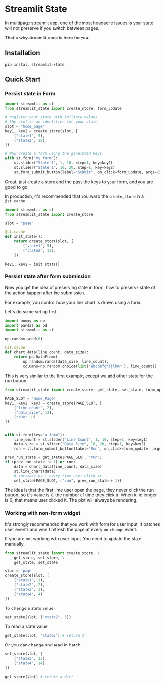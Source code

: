 # Streamlit State

In multipage streamlit app, one of the most headache issues
is your state will not preserve if you switch between pages.

That's why streamlit-state is here for you.

## Installation

```shell
pip install streamlit-state
```

## Quick Start

### Persist state in Form

```python
import streamlit as st
from streamlit_state import create_store, form_update

# register your state with initiate values
# the slot is an identifier for your state
slot = "home_page"
key1, key2 = create_store(slot, [
    ("state1", 5),
    ("state2", 12),
])

# Now create a form using the generated keys
with st.form("my form"):
    st.slider("State 1", 1, 10, step=1, key=key1)
    st.slider("State 1", 10, 20, step=1, key=key2)
    st.form_submit_button(label="Submit", on_click=form_update, args=(slot,))

```

Great, just create a store and the pass the keys to your form, and you are good to go.

In production, it's recommended that you warp the `create_store` in a `@st.cache`

```python
import streamlit as st
from streamlit_state import create_store

slot = "page"

@st.cache
def init_state():
    return create_store(slot, [
        ("state1", 5),
        ("state2", 12),
    ])

key1, key2 = init_state()
```

### Persist state after form submission

Now you get the idea of preserving state in form, how to preserve state 
of the action happen after the submission.

For example, you control how your line chart is drawn using a form.

Let's do some set up first

```python
import numpy as np
import pandas as pd
import streamlit as st

np.random.seed(0)

@st.cache
def chart_data(line_count, data_size):
    return pd.DataFrame(
        np.random.randn(data_size, line_count),
        columns=np.random.choice(list('abcdefghijlkmn'), line_count))

```

This is very similar to the first example, except we add other state
for the run button.

```python
from streamlit_state import create_store, get_state, set_state, form_update

PAGE_SLOT = "Home_Page"
key1, key2, key3 = create_store(PAGE_SLOT, [
    ("line_count", 2),
    ("data_size", 13),
    ("run", 0)
])


with st.form(key="a form"):
    line_count = st.slider("Line Count", 1, 10, step=1, key=key1)
    data_size = st.slider("Data Size", 10, 20, step=1, key=key2)
    run = st.form_submit_button(label="Run", on_click=form_update, args=(PAGE_SLOT,))

prev_run_state = get_state(PAGE_SLOT, 'run')
if (prev_run_state != 0) or run:
    data = chart_data(line_count, data_size)
    st.line_chart(data)
    # increase by 1 every time user click it
    set_state(PAGE_SLOT, ("run", prev_run_state + 1))
```

The idea is that the first time user open the page, they never click the run button,
so it's value is 0, the number of time they click it. 
When it no longer is 0, that means user clicked it. The plot will always be rendering.


### Working with non-form widget

It's strongly recommended that you work with form for user input.
It batches user events and won't refresh
the page at every `on_change` event.

If you are not working with user input. You need to update the state manually.

```python
from streamlit_state import create_store, \
    get_store, set_store, \
    get_state, set_state

slot = "page"
create_store(slot, [
    ("state1", 1),
    ("state2", 2),
    ("state3", 3),
    ("state4", 4)
])
```

To change a state value
```python
set_state(slot, ("state2", 3))
```

To read a state value
```python
get_state(slot, "state2") # return 3
```

Or you can change and read in batch
```python
set_store(slot, [
    ("state3", 13),
    ("state4", 14)
])

get_store(slot) # return a dict
```



